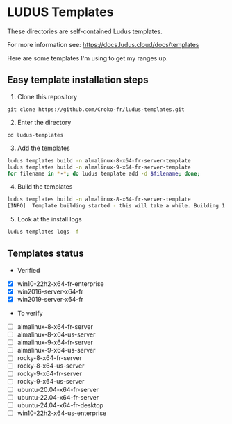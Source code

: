 # LUDUS Templates

These directories are self-contained Ludus templates.

For more information see: https://docs.ludus.cloud/docs/templates

Here are some templates I'm using to get my ranges up.


## Easy template installation steps

1. Clone this repository

`git clone https://github.com/Croko-fr/ludus-templates.git`

2. Enter the directory

`cd ludus-templates`

3. Add the templates

```bash
ludus templates build -n almalinux-8-x64-fr-server-template
ludus templates build -n almalinux-9-x64-fr-server-template
for filename in *-*; do ludus template add -d $filename; done;
```

4. Build the templates

```bash
ludus templates build -n almalinux-8-x64-fr-server-template
[INFO]  Template building started - this will take a while. Building 1 template(s) at a time.
```

5. Look at the install logs

```bash
ludus templates logs -f
```

## Templates status

- Verified

- [x] win10-22h2-x64-fr-enterprise
- [x] win2016-server-x64-fr
- [x] win2019-server-x64-fr

- To verify

- [ ] almalinux-8-x64-fr-server
- [ ] almalinux-8-x64-us-server
- [ ] almalinux-9-x64-fr-server
- [ ] almalinux-9-x64-us-server
- [ ] rocky-8-x64-fr-server
- [ ] rocky-8-x64-us-server
- [ ] rocky-9-x64-fr-server
- [ ] rocky-9-x64-us-server
- [ ] ubuntu-20.04-x64-fr-server
- [ ] ubuntu-22.04-x64-fr-server
- [ ] ubuntu-24.04-x64-fr-desktop
- [ ] win10-22h2-x64-us-enterprise